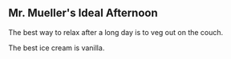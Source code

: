 ## Mr. Mueller's Ideal Afternoon

The best way to relax after a long day is to veg out on the couch.

The best ice cream is vanilla.